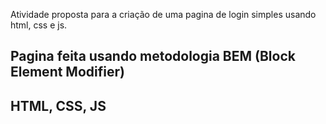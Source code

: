 Atividade proposta para a criação de uma pagina de login simples usando html, css e js.

## Pagina feita usando metodologia BEM (Block Element Modifier)
## HTML, CSS, JS

